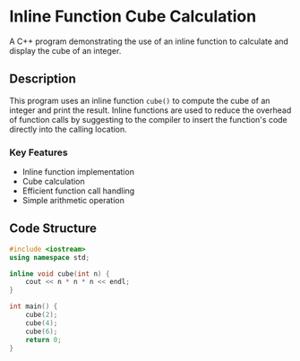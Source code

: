 # Inline Function Cube Calculation

A C++ program demonstrating the use of an inline function to calculate and display the cube of an integer.

## Description

This program uses an inline function `cube()` to compute the cube of an integer and print the result. Inline functions are used to reduce the overhead of function calls by suggesting to the compiler to insert the function's code directly into the calling location.

### Key Features
- Inline function implementation
- Cube calculation
- Efficient function call handling
- Simple arithmetic operation

## Code Structure

```cpp
#include <iostream>
using namespace std;

inline void cube(int n) {
    cout << n * n * n << endl;
}

int main() {
    cube(2);
    cube(4);
    cube(6);
    return 0;
}

